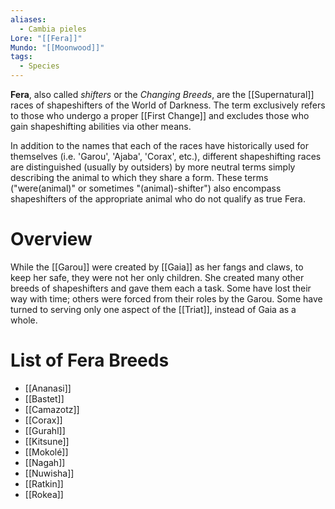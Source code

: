 ```yaml
---
aliases:
  - Cambia pieles
Lore: "[[Fera]]"
Mundo: "[[Moonwood]]"
tags:
  - Species
---
```

**Fera**, also called _shifters_ or the _Changing Breeds_, are the [[Supernatural]] races of shapeshifters of the World of Darkness. The term exclusively refers to those who undergo a proper [[First Change]] and excludes those who gain shapeshifting abilities via other means.

In addition to the names that each of the races have historically used for themselves (i.e. 'Garou', 'Ajaba', 'Corax', etc.), different shapeshifting races are distinguished (usually by outsiders) by more neutral terms simply describing the animal to which they share a form. These terms ("were(animal)" or sometimes "(animal)-shifter") also encompass shapeshifters of the appropriate animal who do not qualify as true Fera.

# Overview

While the [[Garou]] were created by [[Gaia]] as her fangs and claws, to keep her safe, they were not her only children. She created many other breeds of shapeshifters and gave them each a task. Some have lost their way with time; others were forced from their roles by the Garou. Some have turned to serving only one aspect of the [[Triat]], instead of Gaia as a whole.
# List of Fera Breeds

- [[Ananasi]]
- [[Bastet]]
- [[Camazotz]]
- [[Corax]]
- [[Gurahl]]
- [[Kitsune]]
- [[Mokolé]]
- [[Nagah]]
- [[Nuwisha]]
- [[Ratkin]]
- [[Rokea]]